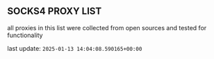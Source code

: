 ## SOCKS4 PROXY LIST

all proxies in this list were collected from open sources and tested for functionality

last update: `2025-01-13 14:04:08.590165+00:00`